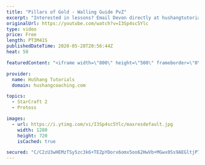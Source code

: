 ```yaml
---
title: "Pillars of Gold - Walling Guide PvZ"
excerpt: "Interested in lessons? Email Devon directly at hushangtutorials@outlook.com ------------------------------------------------------------------------------------------------------- Want to support HuShang Tutorials directly? Patreon is a website where you can contribute a monthly donation that will help"
originalUrl: https://youtube.com/watch?v=I3Sp4sc5Ylc
type: video
price: Free
length: PT3M41S
publishedDateTime: 2020-05-28T20:56:44Z
heat: 50

featuredContent: "<iframe width=\"800\" height=\"500\" frameborder=\"0\" src=\"https://www.youtube.com/embed/I3Sp4sc5Ylc\" allow=\"accelerometer; autoplay; encrypted-media; gyroscope; picture-in-picture\" allowfullscreen></iframe>"

provider:
  name: HuShang Tutorials
  domain: hushangcoaching.com

topics:
  - StarCraft 2
  - Protoss

images:
  - url: https://i.ytimg.com/vi/I3Sp4sc5Ylc/maxresdefault.jpg
    width: 1280
    height: 720
    isCached: true

secured: "C/C2zU3wHEMzTSy5zc3k6+TEZpYDorx6omx5oo62HwVb+MGwx0Ss9AEGltjP74zU5+cZusOxfpfDISKHyGc9uk5Sg8qMJXw4e3/yeelN2TqRAd22VZNDE+1LwbRCVbZtnV6fKHeBT02Kp9xbW/f53Cc5HW6GdKwkP+Ay5aomI7YMN43sGUmRSTkc3jZgOBPT0ABYU0EpoaVqMvrcevfUCUEqRQ9YkYlvPN/CU1g9X0tPMHZWK18EqsgZpBM4si989hBgDS3hL2YeO0uXWMKDJ46nnXGabCk2UW001H/WEuTxXfDX8sHzsXNPoC1rQm9NFN2j1/5Xwb67Q0skcEI5OUSS0ntU7bIEDsjIzY32MQI6FTsoL0HNWMzeW9bcIbrL8xBi5OdSSahB2Nu99Y3shg9kOvFNceRjFrsTeMs8IC4=;z0El4LkYSVdGcHwY3SX1hQ=="
---
```


